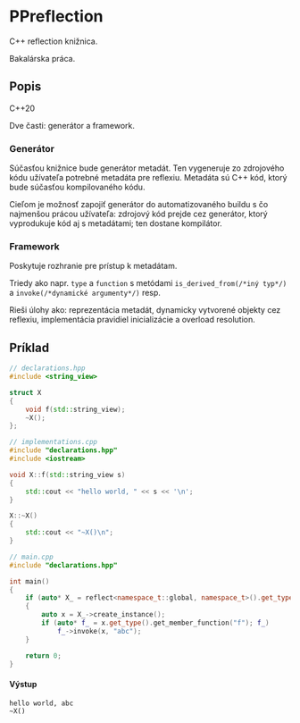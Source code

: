 # PPreflection

C++ reflection knižnica.

Bakalárska práca.

## Popis

C++20

Dve časti: generátor a framework.

### Generátor

Súčasťou knižnice bude generátor metadát. Ten vygeneruje zo zdrojového kódu užívateľa potrebné metadáta pre reflexiu. Metadáta sú C++ kód, ktorý bude súčasťou kompilovaného kódu.

Cieľom je možnosť zapojiť generátor do automatizovaného buildu s čo najmenšou prácou užívateľa: zdrojový kód prejde cez generátor, ktorý vyprodukuje kód aj s metadátami; ten dostane kompilátor.

### Framework

Poskytuje rozhranie pre prístup k metadátam.

Triedy ako napr. `type` a `function` s metódami `is_derived_from(/*iný typ*/)` a `invoke(/*dynamické argumenty*/)` resp.

Rieši úlohy ako: reprezentácia metadát, dynamicky vytvorené objekty cez reflexiu, implementácia pravidiel inicializácie a overload resolution.

## Príklad

```cpp
// declarations.hpp
#include <string_view>

struct X
{
	void f(std::string_view);
	~X();
};

// implementations.cpp
#include "declarations.hpp"
#include <iostream>

void X::f(std::string_view s)
{
	std::cout << "hello world, " << s << '\n';
}

X::~X()
{
	std::cout << "~X()\n";
}

// main.cpp
#include "declarations.hpp"

int main()
{
	if (auto* X_ = reflect<namespace_t::global, namespace_t>().get_type("X"); X_)
	{
		auto x = X_->create_instance();
		if (auto* f_ = x.get_type().get_member_function("f"); f_)
			f_->invoke(x, "abc");
	}

	return 0;
}
```

#### Výstup
```
hello world, abc
~X()

```
